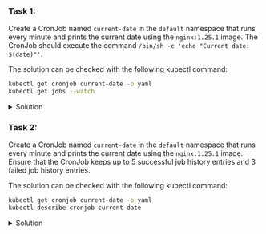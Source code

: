 ### Task 1:

Create a CronJob named `current-date` in the `default` namespace that runs every minute and prints the current date using the `nginx:1.25.1` image. The CronJob should execute the command `/bin/sh -c 'echo "Current date: $(date)"'`.

The solution can be checked with the following kubectl command:
```bash
kubectl get cronjob current-date -o yaml
kubectl get jobs --watch
```

<details>
<summary>Solution</summary>

```bash
apiVersion: batch/v1
kind: CronJob
metadata:
  name: current-date
spec:
  schedule: "* * * * *"
  jobTemplate:
    spec:
      template:
        spec:
          containers:
          - name: current-date
            image: nginx:1.25.1
            args:
            - /bin/sh
            - -c
            - 'echo "Current date: $(date)"'
          restartPolicy: OnFailure
```
</details>

### Task 2:

Create a CronJob named `current-date` in the `default` namespace that runs every minute and prints the current date using the `nginx:1.25.1` image. Ensure that the CronJob keeps up to 5 successful job history entries and 3 failed job history entries.

The solution can be checked with the following kubectl command:
```bash
kubectl get cronjob current-date -o yaml
kubectl describe cronjob current-date
```

<details>
<summary>Solution</summary>

```bash
apiVersion: batch/v1
kind: CronJob
metadata:
  name: current-date
spec:
  successfulJobsHistoryLimit: 5
  failedJobsHistoryLimit: 3
  schedule: "* * * * *"
  jobTemplate:
    spec:
      template:
        spec:
          containers:
          - name: current-date
            image: nginx:1.25.1
            args:
            - /bin/sh
            - -c
            - 'echo "Current date: $(date)"'
          restartPolicy: OnFailure
```
</details>
